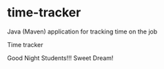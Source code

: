 # time-tracker
Java (Maven) application for tracking time on the job

Time tracker

Good Night Students!!!
Sweet Dream!
